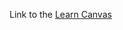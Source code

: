 Link to the [Learn Canvas](https://docs.google.com/presentation/d/1W0b32L1q9sXHKKHpflaLHgYqrNwHXsUx1ukksLRniN8/edit?usp=sharing)
